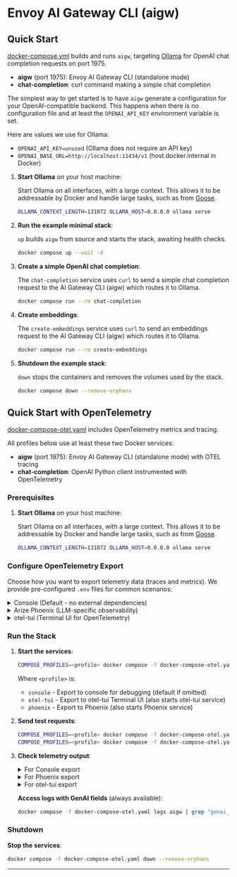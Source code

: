 # Envoy AI Gateway CLI (aigw)

## Quick Start

[docker-compose.yml](docker-compose.yaml) builds and runs `aigw`, targeting
[Ollama][ollama] for OpenAI chat completion requests on port 1975.

- **aigw** (port 1975): Envoy AI Gateway CLI (standalone mode)
- **chat-completion**: curl command making a simple chat completion

The simplest way to get started is to have `aigw` generate a configuration for
your OpenAI-compatible backend. This happens when there is no configuration
file and at least the `OPENAI_API_KEY` environment variable is set.

Here are values we use for Ollama:
- `OPENAI_API_KEY=unused` (Ollama does not require an API key)
- `OPENAI_BASE_URL=http://localhost:11434/v1` (host.docker.internal in Docker)

1. **Start Ollama** on your host machine:

   Start Ollama on all interfaces, with a large context. This allows it to be
   addressable by Docker and handle large tasks, such as from [Goose][goose].
   ```bash
   OLLAMA_CONTEXT_LENGTH=131072 OLLAMA_HOST=0.0.0.0 ollama serve
   ```

2. **Run the example minimal stack**:

   `up` builds `aigw` from source and starts the stack, awaiting health checks.
   ```bash
   docker compose up --wait -d
   ```

3. **Create a simple OpenAI chat completion**:

   The `chat-completion` service uses `curl` to send a simple chat completion
   request to the AI Gateway CLI (aigw) which routes it to Ollama.
   ```bash
   docker compose run --rm chat-completion
   ```

4. **Create embeddings**:

   The `create-embeddings` service uses `curl` to send an embeddings request
   to the AI Gateway CLI (aigw) which routes it to Ollama.
   ```bash
   docker compose run --rm create-embeddings
   ```

5. **Shutdown the example stack**:

   `down` stops the containers and removes the volumes used by the stack.
   ```bash
   docker compose down --remove-orphans
   ```

## Quick Start with OpenTelemetry

[docker-compose-otel.yaml](docker-compose-otel.yaml) includes OpenTelemetry
metrics and tracing.

All profiles below use at least these two Docker services:
- **aigw** (port 1975): Envoy AI Gateway CLI (standalone mode) with OTEL tracing
- **chat-completion**: OpenAI Python client instrumented with OpenTelemetry

### Prerequisites

1. **Start Ollama** on your host machine:

   Start Ollama on all interfaces, with a large context. This allows it to be
   addressable by Docker and handle large tasks, such as from [Goose][goose].
   ```bash
   OLLAMA_CONTEXT_LENGTH=131072 OLLAMA_HOST=0.0.0.0 ollama serve
   ```

### Configure OpenTelemetry Export

Choose how you want to export telemetry data (traces and metrics). We provide
pre-configured `.env` files for common scenarios:

<details>
<summary>Console (Default - no external dependencies)</summary>

Export telemetry directly to the console for debugging. The `.env.otel.console`
file is already provided and will be used by default when no profile is specified
or when you set `COMPOSE_PROFILES=console`.

This outputs traces and metrics to stdout/stderr. Useful for debugging without
requiring any external services.
</details>

<details>
<summary>Arize Phoenix (LLM-specific observability)</summary>

[Arize Phoenix][phoenix] is an open-source LLM tracing and evaluation system
with UX features for spans formatted with [OpenInference semantics][openinference].

The `.env.otel.phoenix` file is already provided and will be used automatically
when you set `COMPOSE_PROFILES=phoenix`. This also starts the Phoenix service.

This configures:
- OTLP endpoint to Phoenix on port 6006
- Metrics disabled (Phoenix only supports traces)
- Reduced batch delay for demo purposes
</details>

<details>
<summary>otel-tui (Terminal UI for OpenTelemetry)</summary>

[otel-tui][otel-tui] provides a terminal-based UI for viewing OpenTelemetry
traces and metrics in real-time.

The `.env.otel.otel-tui` file is already provided and will be used automatically
when you set `COMPOSE_PROFILES=otel-tui`. This also starts the otel-tui service.

This configures the OTLP endpoint to otel-tui on port 4318.
</details>

### Run the Stack

1. **Start the services**:
   ```bash
   COMPOSE_PROFILES=<profile> docker compose -f docker-compose-otel.yaml up --build --wait -d
   ```

   Where `<profile>` is:
   - `console` - Export to console for debugging (default if omitted)
   - `otel-tui` - Export to otel-tui Terminal UI (also starts otel-tui service)
   - `phoenix` - Export to Phoenix (also starts Phoenix service)

2. **Send test requests**:
   ```bash
   COMPOSE_PROFILES=<profile> docker compose -f docker-compose-otel.yaml run --build --rm chat-completion
   COMPOSE_PROFILES=<profile> docker compose -f docker-compose-otel.yaml run --build --rm create-embeddings
   ```

3. **Check telemetry output**:

   <details>
   <summary>For Console export</summary>

   ```bash
   # View traces and metrics in aigw logs
   docker compose -f docker-compose-otel.yaml logs aigw | grep -E "(SpanContext|gen_ai)"
   ```
   </details>

   <details>
   <summary>For Phoenix export</summary>

   If you configured Phoenix as your OTLP endpoint, you can view detailed traces
   showing the OpenAI CLI (Python) joining a trace with the Envoy AI Gateway CLI
   (aigw), including LLM inputs and outputs served by Ollama:

   ![Phoenix Screenshot](phoenix.webp)

   ```bash
   # Verify Phoenix is receiving traces
   docker compose -f docker-compose-otel.yaml logs phoenix | grep "POST /v1/traces"

   # Open Phoenix UI
   open http://localhost:6006
   ```
   </details>

   <details>
   <summary>For otel-tui export</summary>

   ```bash
   # Show TUI in your current terminal session
   docker compose -f docker-compose-otel.yaml attach otel-tui

   # Detach by pressing Ctrl+p -> Ctrl+q
   ```
   </details>

   **Access logs with GenAI fields** (always available):
   ```bash
   docker compose -f docker-compose-otel.yaml logs aigw | grep "genai_model_name"
   ```

### Shutdown

**Stop the services**:

```bash
docker compose -f docker-compose-otel.yaml down --remove-orphans
```

---
[ollama]: https://ollama.com/
[goose]: https://block.github.io/goose/
[openinference]: https://github.com/Arize-ai/openinference/tree/main/spec
[phoenix]: https://docs.arize.com/phoenix
[otel-python]: https://opentelemetry.io/docs/zero-code/python/
[otel-tui]: https://github.com/ymtdzzz/otel-tui

